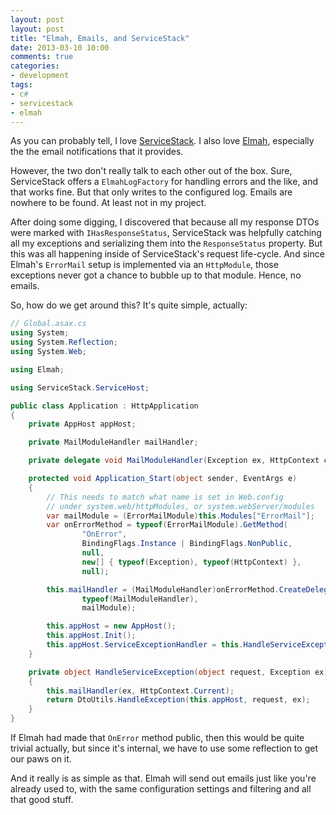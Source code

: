 ```yaml
---
layout: post
layout: post
title: "Elmah, Emails, and ServiceStack"
date: 2013-03-10 10:00
comments: true
categories:
- development
tags:
- c#
- servicestack
- elmah
---
```


As you can probably tell, I love [ServiceStack][1]. I also love
[Elmah][2], especially the the email notifications that it provides.

However, the two don't really talk to each other out of the box. Sure,
ServiceStack offers a `ElmahLogFactory` for handling errors and the
like, and that works fine. But that only writes to the configured log.
Emails are nowhere to be found. At least not in my project.

[1]: http://servicestack.net
[2]: https://code.google.com/p/elmah/

<!-- more -->

After doing some digging, I discovered that because all my response
DTOs were marked with `IHasResponseStatus`, ServiceStack was helpfully
catching all my exceptions and serializing them into the
`ResponseStatus` property. But this was all happening inside of
ServiceStack's request life-cycle. And since Elmah's `ErrorMail` setup
is implemented via an `HttpModule`, those exceptions never got a
chance to bubble up to that module. Hence, no emails.

So, how do we get around this? It's quite simple, actually:

```csharp
// Global.asax.cs
using System;
using System.Reflection;
using System.Web;

using Elmah;

using ServiceStack.ServiceHost;

public class Application : HttpApplication
{
    private AppHost appHost;

    private MailModuleHandler mailHandler;

    private delegate void MailModuleHandler(Exception ex, HttpContext context);

    protected void Application_Start(object sender, EventArgs e)
    {
        // This needs to match what name is set in Web.config
        // under system.web/httpModules, or system.webServer/modules
        var mailModule = (ErrorMailModule)this.Modules["ErrorMail"];
        var onErrorMethod = typeof(ErrorMailModule).GetMethod(
                "OnError",
                BindingFlags.Instance | BindingFlags.NonPublic,
                null,
                new[] { typeof(Exception), typeof(HttpContext) },
                null);

        this.mailHandler = (MailModuleHandler)onErrorMethod.CreateDelegate(
                typeof(MailModuleHandler),
                mailModule);

        this.appHost = new AppHost();
        this.appHost.Init();
        this.appHost.ServiceExceptionHandler = this.HandleServiceException;
    }

    private object HandleServiceException(object request, Exception ex)
    {
        this.mailHandler(ex, HttpContext.Current);
        return DtoUtils.HandleException(this.appHost, request, ex);
    }
}
```

If Elmah had made that `OnError` method public, then this would be
quite trivial actually, but since it's internal, we have to use some
reflection to get our paws on it.

And it really is as simple as that. Elmah will send out emails just
like you're already used to, with the same configuration settings and
filtering and all that good stuff.
